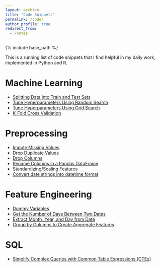```yaml
---
layout: archive
title: "Code Snippets"
permalink: /code/
author_profile: true
redirect_from:
  - /notes
---
```


{% include base_path %}

This is a running list of code snippets that I find helpful in my daily work, implemented in Python and R. 

# Machine Learning

* [Splitting Data into Train and Test Sets](/code/train_test_split)
* [Tune Hyperparameters Using Random Search](/code/randomized_parameter_search)
* [Tune Hyperparameters Using Grid Search](/code/grid_search)
* [K-Fold Cross Validation](/code/k_fold_cross_validation)


# Preprocessing

* [Impute Missing Values](/code/imputation)
* [Drop Duplicate Values](/code/drop_duplicates)
* [Drop Columns](/code/drop_columns)
* [Rename Columns in a Pandas DataFrame](/code/rename_columns_pandas_dataframe)
* [Standardizing/Scaling Features](/code/standardization)
* [Convert date strings into datetime format](/code/date_string_to_datetime)

# Feature Engineering

* [Dummy Variables](/code/dummies)
* [Get the Number of Days Between Two Dates](/code/date_differences)
* [Extract Month, Year, and Day from Date](/code/extract_date_features)
* [Group by Columns to Create Aggregate Features](/code/group-by-aggregate-pandas)

# SQL

* [Simplify Complex Queries with Common Table Expressions (CTEs)](/code/sql-cte-common-table-expressions)




